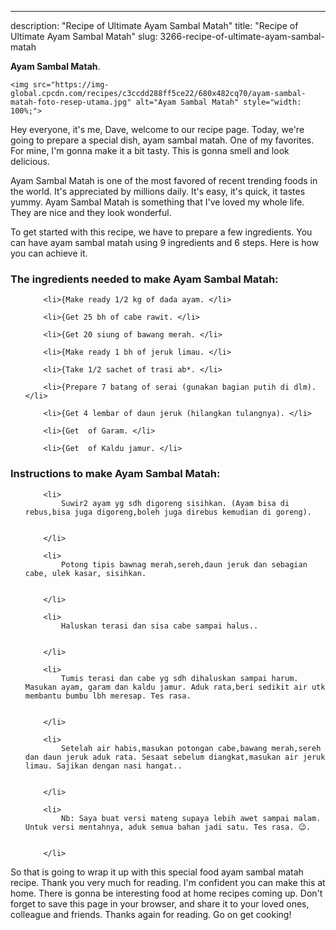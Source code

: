 ---
description: "Recipe of Ultimate Ayam Sambal Matah"
title: "Recipe of Ultimate Ayam Sambal Matah"
slug: 3266-recipe-of-ultimate-ayam-sambal-matah

<p>
	<strong>Ayam Sambal Matah</strong>. 
	
</p>
<p>
	
	<img src="https://img-global.cpcdn.com/recipes/c3ccdd288ff5ce22/680x482cq70/ayam-sambal-matah-foto-resep-utama.jpg" alt="Ayam Sambal Matah" style="width: 100%;">
	
	
</p>
<p>
	Hey everyone, it's me, Dave, welcome to our recipe page. Today, we're going to prepare a special dish, ayam sambal matah. One of my favorites. For mine, I'm gonna make it a bit tasty. This is gonna smell and look delicious.
</p>
	
<p>
	Ayam Sambal Matah is one of the most favored of recent trending foods in the world. It's appreciated by millions daily. It's easy, it's quick, it tastes yummy. Ayam Sambal Matah is something that I've loved my whole life. They are nice and they look wonderful.
</p>
<p>
	
</p>

<p>
To get started with this recipe, we have to prepare a few ingredients. You can have ayam sambal matah using 9 ingredients and 6 steps. Here is how you can achieve it.
</p>

<h3>The ingredients needed to make Ayam Sambal Matah:</h3>

<ol>
	
		<li>{Make ready 1/2 kg of dada ayam. </li>
	
		<li>{Get 25 bh of cabe rawit. </li>
	
		<li>{Get 20 siung of bawang merah. </li>
	
		<li>{Make ready 1 bh of jeruk limau. </li>
	
		<li>{Take 1/2 sachet of trasi ab*. </li>
	
		<li>{Prepare 7 batang of serai (gunakan bagian putih di dlm). </li>
	
		<li>{Get 4 lembar of daun jeruk (hilangkan tulangnya). </li>
	
		<li>{Get  of Garam. </li>
	
		<li>{Get  of Kaldu jamur. </li>
	
</ol>
<p>
	
</p>

<h3>Instructions to make Ayam Sambal Matah:</h3>

<ol>
	
		<li>
			Suwir2 ayam yg sdh digoreng sisihkan. (Ayam bisa di rebus,bisa juga digoreng,boleh juga direbus kemudian di goreng).
			
			
		</li>
	
		<li>
			Potong tipis bawnag merah,sereh,daun jeruk dan sebagian cabe, ulek kasar, sisihkan.
			
			
		</li>
	
		<li>
			Haluskan terasi dan sisa cabe sampai halus..
			
			
		</li>
	
		<li>
			Tumis terasi dan cabe yg sdh dihaluskan sampai harum. Masukan ayam, garam dan kaldu jamur. Aduk rata,beri sedikit air utk membantu bumbu lbh meresap. Tes rasa.
			
			
		</li>
	
		<li>
			Setelah air habis,masukan potongan cabe,bawang merah,sereh dan daun jeruk aduk rata. Sesaat sebelum diangkat,masukan air jeruk limau. Sajikan dengan nasi hangat..
			
			
		</li>
	
		<li>
			Nb: Saya buat versi mateng supaya lebih awet sampai malam. Untuk versi mentahnya, aduk semua bahan jadi satu. Tes rasa. 😉.
			
			
		</li>
	
</ol>

<p>
	
</p>

<p>
	So that is going to wrap it up with this special food ayam sambal matah recipe. Thank you very much for reading. I'm confident you can make this at home. There is gonna be interesting food at home recipes coming up. Don't forget to save this page in your browser, and share it to your loved ones, colleague and friends. Thanks again for reading. Go on get cooking!
</p>
